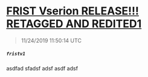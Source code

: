# [FRIST Vserion RELEASE!!! RETAGGED AND REDITED1](https://github.com/Mike-EEE/action-jackson/releases/tag/fristv1)
> 11/24/2019 11:50:14 UTC
##### ``fristv1``
asdfad sfadsf adsf  asdf adsf 

